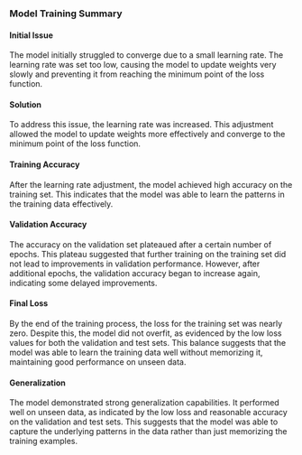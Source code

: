 ### Model Training Summary

#### Initial Issue
The model initially struggled to converge due to a small learning rate. The learning rate was set too low, causing the model to update weights very slowly and preventing it from reaching the minimum point of the loss function.

#### Solution
To address this issue, the learning rate was increased. This adjustment allowed the model to update weights more effectively and converge to the minimum point of the loss function.

#### Training Accuracy
After the learning rate adjustment, the model achieved high accuracy on the training set. This indicates that the model was able to learn the patterns in the training data effectively.

#### Validation Accuracy
The accuracy on the validation set plateaued after a certain number of epochs. This plateau suggested that further training on the training set did not lead to improvements in validation performance. However, after additional epochs, the validation accuracy began to increase again, indicating some delayed improvements.

#### Final Loss
By the end of the training process, the loss for the training set was nearly zero. Despite this, the model did not overfit, as evidenced by the low loss values for both the validation and test sets. This balance suggests that the model was able to learn the training data well without memorizing it, maintaining good performance on unseen data.

#### Generalization
The model demonstrated strong generalization capabilities. It performed well on unseen data, as indicated by the low loss and reasonable accuracy on the validation and test sets. This suggests that the model was able to capture the underlying patterns in the data rather than just memorizing the training examples.